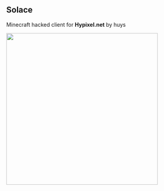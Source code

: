 ## Solace 
Minecraft hacked client for **Hypixel.net** by huys

<img src="https://upload.wikimedia.org/wikipedia/commons/7/71/Earl-Solace-Cover.jpg" width="400" height="400">
